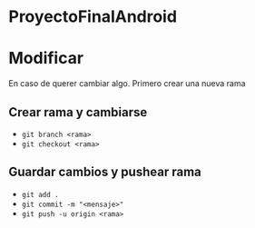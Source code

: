 # ProyectoFinalAndroid

# Modificar
En caso de querer cambiar algo. Primero crear una nueva rama

## Crear rama y cambiarse
- `git branch <rama>`
- `git checkout <rama>`

## Guardar cambios y pushear rama
- `git add .`
- `git commit -m "<mensaje>"`
- `git push -u origin <rama>`
